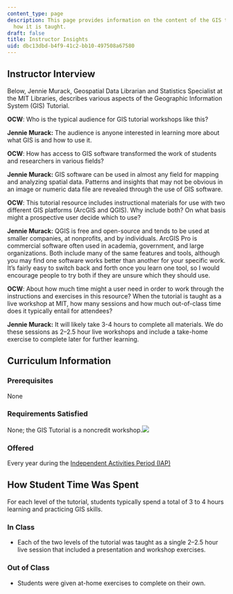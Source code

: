 ```yaml
---
content_type: page
description: This page provides information on the content of the GIS tutorial and
  how it is taught.
draft: false
title: Instructor Insights
uid: dbc13dbd-b4f9-41c2-bb10-497508a67580
---
```

## Instructor Interview

Below, Jennie Murack, Geospatial Data Librarian and Statistics Specialist at the MIT Libraries, describes various aspects of the Geographic Information System (GIS) Tutorial.

**OCW**: Who is the typical audience for GIS tutorial workshops like this?

**Jennie Murack:** The audience is anyone interested in learning more about what GIS is and how to use it.

**OCW**: How has access to GIS software transformed the work of students and researchers in various fields?

**Jennie Murack:** GIS software can be used in almost any field for mapping and analyzing spatial data. Patterns and insights that may not be obvious in an image or numeric data file are revealed through the use of GIS software.

**OCW**: This tutorial resource includes instructional materials for use with two different GIS platforms (ArcGIS and QGIS). Why include both? On what basis might a prospective user decide which to use?

**Jennie Murack:** QGIS is free and open-source and tends to be used at smaller companies, at nonprofits, and by individuals. ArcGIS Pro is commercial software often used in academia, government, and large organizations. Both include many of the same features and tools, although you may find one software works better than another for your specific work. It’s fairly easy to switch back and forth once you learn one tool, so I would encourage people to try both if they are unsure which they should use.

**OCW**: About how much time might a user need in order to work through the instructions and exercises in this resource? When the tutorial is taught as a live workshop at MIT, how many sessions and how much out-of-class time does it typically entail for attendees?

**Jennie Murack:** It will likely take 3-4 hours to complete all materials. We do these sessions as 2–2.5 hour live workshops and include a take-home exercise to complete later for further learning.

## Curriculum Information

### Prerequisites

None

### Requirements Satisfied

None; the GIS Tutorial is a noncredit workshop.![](/images/educator/icon-question-unrestrict.png)

### Offered

Every year during the [Independent Activities Period (IAP)](http://catalog.mit.edu/mit/undergraduate-education/academic-research-options/independent-activities-period/)

## How Student Time Was Spent

For each level of the tutorial, students typically spend a total of 3 to 4 hours learning and practicing GIS skills.

### In Class

- Each of the two levels of the tutorial was taught as a single 2–2.5 hour live session that included a presentation and workshop exercises.

### Out of Class

- Students were given at-home exercises to complete on their own.